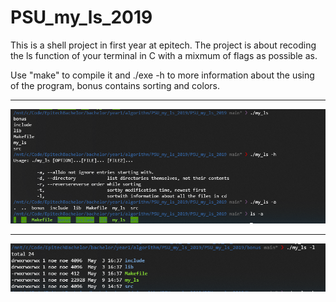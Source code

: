# PSU_my_ls_2019
This is a shell project in first year at epitech. The project is about recoding the ls function of your terminal in C with a mixmum of flags as possible as.

Use "make" to compile it and ./exe -h to more information about the using of the program, bonus contains sorting and colors.

__________________________________________________

![Alt text](screen1.png?raw=true "Optional Title")

__________________________________________________


![Alt text](screen2.png?raw=true "Optional Title")
